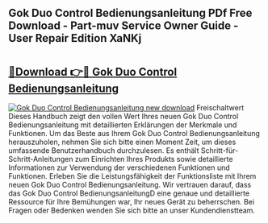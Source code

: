 ## Gok Duo Control Bedienungsanleitung PDf Free Download - Part-muv Service Owner Guide - User Repair Edition XaNKj

# <h2><a href="http://df61vb.blite.top/?on=Gok+Duo+Control+Bedienungsanleitung">🔗Download 👉🔴 Gok Duo Control Bedienungsanleitung</a></h2>

[![Gok Duo Control Bedienungsanleitung new download](https://i.imgur.com/lujVjoI.png)](http://df61vb.blite.top/?on=Gok+Duo+Control+Bedienungsanleitung)
Freischaltwert Dieses Handbuch zeigt den vollen Wert Ihres neuen Gok Duo Control Bedienungsanleitung mit detaillierten Erklärungen der Merkmale und Funktionen. Um das Beste aus Ihrem Gok Duo Control Bedienungsanleitung herauszuholen, nehmen Sie sich bitte einen Moment Zeit, um dieses umfassende Benutzerhandbuch durchzulesen. Es enthält Schritt-für-Schritt-Anleitungen zum Einrichten Ihres Produkts sowie detaillierte Informationen zur Verwendung der verschiedenen Funktionen und Funktionen. Erleben Sie die Leistungsfähigkeit der Funktionsliste mit Ihrem neuen Gok Duo Control Bedienungsanleitung. Wir vertrauen darauf, dass das Gok Duo Control BedienungsanleitungD eine genaue und detaillierte Ressource für Ihre Bemühungen war, Ihr neues Gerät zu beherrschen. Bei Fragen oder Bedenken wenden Sie sich bitte an unser Kundendienstteam.
